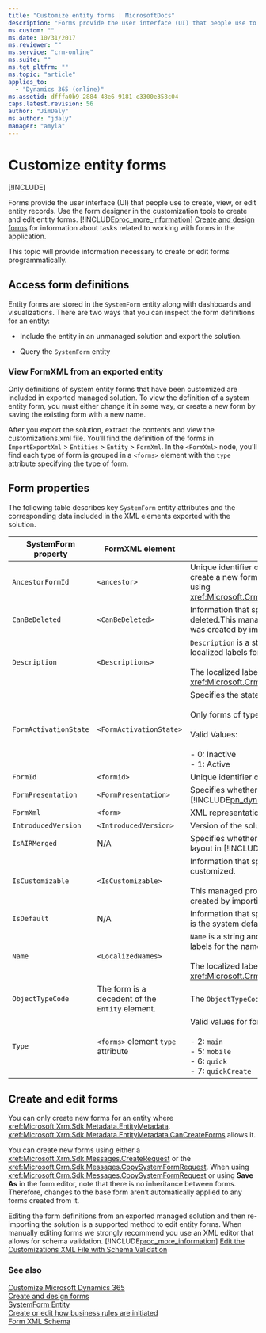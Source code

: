 ```yaml
---
title: "Customize entity forms | MicrosoftDocs"
description: "Forms provide the user interface (UI) that people use to create, view, or edit entity records. Use the form designer in the customization tools to create and edit entity forms. This topic will provide information necessary to create or edit forms programmatically. "
ms.custom: ""
ms.date: 10/31/2017
ms.reviewer: ""
ms.service: "crm-online"
ms.suite: ""
ms.tgt_pltfrm: ""
ms.topic: "article"
applies_to: 
  - "Dynamics 365 (online)"
ms.assetid: dfffa0b9-2884-48e6-9181-c3300e358c04
caps.latest.revision: 56
author: "JimDaly"
ms.author: "jdaly"
manager: "amyla"
---
```

# Customize entity forms

[!INCLUDE[](../../includes/cc_applies_to_update_9_0_0.md)]

Forms provide the user interface (UI) that people use to create, view, or edit entity records. Use the form designer in the customization tools to create and edit entity forms. [!INCLUDE[proc_more_information](../../includes/proc-more-information.md)] [Create and design forms](../../customize/create-design-forms.md) for information about tasks related to working with forms in the application.  
  
 This topic will provide information necessary to create or edit forms programmatically.  
  
<a name="BKMK_AccessingFormDefinitions"></a>   

## Access form definitions  
 Entity forms are stored in the `SystemForm` entity along with dashboards and visualizations. There are two ways that you can inspect the form definitions for an entity:  
  
-   Include the entity in an unmanaged solution and export the solution.  
  
-   Query the `SystemForm` entity  
  
<a name="BKMK_ViewingFormXml"></a>   

### View FormXML from an exported entity  
 Only definitions of system entity forms that have been customized are included in exported managed solution. To view the definition of a system entity form, you must either change it in some way, or create a new form by saving the existing form with a new name.  
  
 After you export the solution, extract the contents and view the customizations.xml file. You’ll find the definition of the forms in `ImportExportXml` > `Entities` > `Entity` > `FormXml`. 
 In the `<FormXml>` node, you’ll find each type of form is grouped in a `<forms>` element with the `type` attribute specifying the type of form.  
  
<a name="BKMK_FormProperties"></a>   
## Form properties  
 The following table describes key `SystemForm` entity attributes and the corresponding data included in the XML elements exported with the solution.  
  
|SystemForm property|FormXML element|Description|  
|-------------------------|---------------------|-----------------|  
|`AncestorFormId`|`<ancestor>`|Unique identifier of the parent form. This is set when you create a new form by using **Save As** for an existing form or by using <xref:Microsoft.Crm.Sdk.Messages.CopySystemFormRequest>.|  
|`CanBeDeleted`|`<CanBeDeleted>`|Information that specifies whether this component can be deleted.This managed property is only applied if the form was created by importing a managed solution.|  
|`Description`|`<Descriptions>`|`Description` is a string and `<Descriptions>` contains any localized labels for the description of the form.<br /><br /> The localized labels can be retrieved using the <xref:Microsoft.Crm.Sdk.Messages.RetrieveLocLabelsRequest>.|  
|`FormActivationState`|`<FormActivationState>`|Specifies the state of the form.<br /><br /> Only forms of type “main” can be deactivated.<br /><br /> Valid Values:<br /><br /> -   0: Inactive<br />-   1: Active|  
|`FormId`|`<formid>`|Unique identifier of the form|  
|`FormPresentation`|`<FormPresentation>`|Specifies whether this form is in the updated UI layout in [!INCLUDE[pn_dynamics_crm_online](../../includes/pn-dynamics-crm-online.md)] Customer Engagement.|  
|`FormXml`|`<form>`|XML representation of the form layout.|  
|`IntroducedVersion`|`<IntroducedVersion>`|Version of the solution that the form was added in.|  
|`IsAIRMerged`|N/A|Specifies whether this form is merged with the updated UI layout in [!INCLUDE[pn_dynamics_crm_online](../../includes/pn-dynamics-crm-online.md)].|  
|`IsCustomizable`|`<IsCustomizable>`|Information that specifies whether this component can be customized.<br /><br /> This managed property is only applied if the form was created by importing a managed solution.|  
|`IsDefault`|N/A|Information that specifies whether the form or the dashboard is the system default.|  
|`Name`|`<LocalizedNames>`|`Name` is a string and `<LocalizedNames>` contains any localized labels for the name of the form.<br /><br /> The localized labels can be retrieved using the <xref:Microsoft.Crm.Sdk.Messages.RetrieveLocLabelsRequest>.|  
|`ObjectTypeCode`|The form is a decedent of the `Entity` element.|The `ObjectTypeCode` value is the entity logical name.|  
|`Type`|`<forms>` element `type` attribute|Valid values for forms are:<br /><br /> -   2: `main`<br />-   5: `mobile`<br />-   6: `quick`<br />-   7: `quickCreate`|  
  
<a name="BKMK_CreateAndEditForms"></a>   
## Create and edit forms  
 You can only create new forms for an entity where <xref:Microsoft.Xrm.Sdk.Metadata.EntityMetadata>. <xref:Microsoft.Xrm.Sdk.Metadata.EntityMetadata.CanCreateForms> allows it.  
  
 You can create new forms using either a <xref:Microsoft.Xrm.Sdk.Messages.CreateRequest> or the <xref:Microsoft.Crm.Sdk.Messages.CopySystemFormRequest>. When using <xref:Microsoft.Crm.Sdk.Messages.CopySystemFormRequest> or using **Save As** in the form editor, note that there is no inheritance between forms. Therefore, changes to the base form aren’t automatically applied to any forms created from it.  
  
 Editing the form definitions from an exported managed solution and then re-importing the solution is a supported method to edit entity forms. When manually editing forms we strongly recommend you use an XML editor that allows for schema validation. [!INCLUDE[proc_more_information](../../includes/proc-more-information.md)] [Edit the Customizations XML File with Schema Validation](edit-customizations-xml-file-schema-validation.md)  
  
### See also  
 [Customize Microsoft Dynamics 365](customize-applications.md)   
 [Create and design forms](https://technet.microsoft.com/library/dn531143.aspx)   
 [SystemForm Entity](../entities/systemform.md)   
 [Create or edit how business rules are initiated](create-edit-how-business-rules-initiated.md)   
 [Form XML Schema](form-xml-schema.md)
